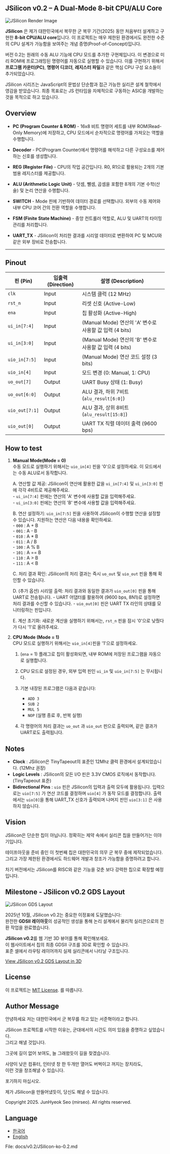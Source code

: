 <!---

This file is used to generate your project datasheet. Please fill in the information below and delete any unused
sections.

You can also include images in this folder and reference them in the markdown. Each image must be less than
512 kb in size, and the combined size of all images must be less than 1 MB.
-->

## JSilicon v0.2 – A Dual-Mode 8-bit CPU/ALU Core

![JSilicon Render Image](../../image/gds_render.png)

**JSilicon** 은 제가 대한민국에서 복무한 군 복무 기간(2025) 동안 처음부터 설계하고 구현한 **8-bit CPU/ALU core**입니다. 이 프로젝트는 매우 제한된 환경에서도 완전한 수준의 CPU 설계가 가능함을 보여주는 개념 증명(Proof-of-Concept)입니다.

버전 0.2는 원래의 수동 ALU 기능에 CPU 모드를 추가한 구현체입니다. 이 변경으로 미리 ROM에 프로그래밍된 명령어를 자동으로 실행할 수 있습니다. 이를 구현하기 위해서 **프로그램 카운터(PC)**, **명령어 디코더**, **레지스터 파일**과 같은 핵심 CPU 구성 요소들이 추가되었습니다.  

JSilicon 시리즈는 JavaScript의 문법상 단순함과 접근 가능한 실리콘 설계 철학에서 영감을 받았습니다. 최종 목표로는 JS 런타임을 자체적으로 구동하는 ASIC을 개발하는 것을 목적으로 하고 있습니다.  

## Overview  
- **PC (Program Counter & ROM)** - 16x8 비트 명령어 세트를 내부 ROM(Read-Only Memory)에 저장하고, CPU 모드에서 순차적으로 명령어를 가져오는 역할을 수행합니다.

- **Decoder** - PC(Program Counter)에서 명령어를 해석하고 다른 구성요소를 제어하는 신호를 생성합니다. 

- **REG (Register File)** - CPU의 작업 공간입니다. R0, R1으로 활용되는 2개의 기본 범용 레지스터를 제공합니다. 

- **ALU (Arithmetic Logic Unit)** - 덧셈, 뺄셈, 곱셈을 포함한 8개의 기본 수학(산술) 및 논리 연산을 수행합니다.

- **SWITCH** - Mode 핀에 기반하여 데이터 경로를 선택합니다. 외부의 수동 제어와 내부 CPU 코어 간의 전환 역할을 수행합니다.   

- **FSM (Finite State Machine)** - 중앙 컨트롤러 역할로, ALU 및 UART의 타이밍 관리를 처리합니다.  

- **UART_TX** - JSilicon이 처리한 결과를 시리얼 데이터로 변환하여 PC 및 MCU와 같은 외부 장비로 전송합니다.  

---

## Pinout
| 핀 (Pin) | 입출력 (Direction) | 설명 (Description) |
|---|---|---|
| `clk` | Input | 시스템 클럭 (12 MHz) |
| `rst_n` | Input | 리셋 신호 (Active-Low) |
| `ena` | Input | 칩 활성화 (Active-High) |
| `ui_in[7:4]` | Input  | (Manual Mode) 연산의 'A' 변수로 사용할 값 입력 (4 bits) |
| `ui_in[3:0]` | Input  | (Manual Mode) 연산의 'B' 변수로 사용할 값 입력 (4 bits) |
| `uio_in[7:5]` | Input  | (Manual Mode) 연산 코드 설정 (3 bits) |
| `uio_in[4]` | Input | 모드 변경 (0: Manual, 1: CPU) |
| `uo_out[7]` | Output | UART Busy 상태 (1: Busy) |
| `uo_out[6:0]`| Output | ALU 결과, 하위 7비트 (`alu_result[6:0]`) |
| `uio_out[7:1]`| Output | ALU 결과, 상위 8비트 (`alu_result[15:8]`) |
| `uio_out[0]` | Output | UART TX 직렬 데이터 출력 (9600 bps) |

## How to test
1. **Manual Mode(Mode = 0)**  
   수동 모드로 실행하기 위해서는 `uio_in[4]` 핀을 '0'으로 설정하세요. 이 모드에서는 수동 ALU로서 동작합니다.  

   A. 연산할 값 제공: JSilicon이 연산에 활용한 값을 `ui_in[7:4]` 및 `ui_in[3:0]` 핀에 각각 4비트로 제공해주세요.  
        - `ui_in[7:4]` 핀에는 연산의 'A' 변수에 사용할 값을 입력해주세요.  
        - `ui_in[3:0]` 핀에는 연산의 'B' 변수에 사용할 값을 입력해주세요.

   B. 연산 설정하기: `uio_in[7:5]` 핀을 사용하여 JSilicon이 수행할 연산을 설정할 수 있습니다. 지원하는 연산은 다음 내용을 확인하세요.  
         - `000` : A + B  
         - `001` : A - B  
         - `010` : A * B  
         - `011` : A / B  
         - `100` : A % B  
         - `101` : A == B  
         - `110` : A > B  
         - `111` : A < B  

   C. 처리 결과 확인: JSilicon의 처리 결과는 즉시 `uo_out` 및 `uio_out` 핀을 통해 확인할 수 있습니다.  

   D. (추가 옵션) 시리얼 출력: 처리 결과와 동일한 결과가 `uio_out[0]` 핀을 통해 UART로 전송됩니다.
         - UART 어댑터를 활용하여 (9600 bps, 8N1)로 설정하면 처리 결과를 수신할 수 있습니다.
         - `uio_out[0]` 핀은 UART TX 라인의 상태를 모니터링하는 핀입니다.

   E. 계산 초기화: 새로운 계산을 실행하기 위해서는, `rst_n` 핀을 잠시 '0'으로 낮췄다가 다시 '1'로 올려주세요.  

2. **CPU Mode (Mode = 1)**  
   CPU 모드로 실행하기 위해서는 `uio_in[4]`핀을 '1'으로 설정하세요.

      1. (`ena` = 1) 플래그로 칩이 활성화되면, 내부 ROM에 저장된 프로그램을 자동으로 실행합니다.  

      2. CPU 모드로 설정된 경우, 외부 입력 핀인 `ui_in` 및 `uio_in[7:5]` 는 무시됩니다.  

      3. 기본 내장된 프로그램은 다음과 같습니다:  
         - `ADD 3`
         - `SUB 2`
         - `MUL 5`
         - `NOP`  (실행 종료 후, 반복 실행)  

      4. 각 명령어의 처리 결과는 `uo_out` 과 `uio_out` 핀으로 출력되며, 같은 결과가 UART로도 출력됩니다.

## Notes

- **Clock** : JSilicon은 TinyTapeout의 표준인 12Mhz 클럭 환경에서 설계되었습니다. (12Mhz 권장)  
- **Logic Levels** : JSilicon의 모든 I/O 핀은 3.3V CMOS 로직에서 동작합니다. (TinyTapeout 표준)  
- **Bidirectional Pins** : `uio` 핀은 JSilicon의 입력과 출력 모두에 활용됩니다. 입력으로는 `uio[7:5]` 가 연산 코드를 결정하며 `uio[4]` 가 동작 모드를 결정합니다. 출력에서는 `uio[0]`을 통해 UART_TX 신호가 출력되며 나머지 핀인 `uio[3:1]` 은 사용하지 않습니다.  

## Vision
JSilicon은 단순한 칩이 아닙니다. 정확히는 제약 속에서 실리콘 칩을 만들어가는 이야기입니다.  

테이프아웃을 준비 중인 이 첫번째 칩은 대한민국의 의무 군 복무 중에 제작되었습니다. 그리고 가장 제한된 환경에서도 하드웨어 개발과 창조가 가능함을 증명하려고 합니다.   

차기 버전에서는 JSilicon를 RISC와 같은 기능을 갖춘 보다 강력한 칩으로 확장할 예정입니다.  

## Milestone - JSilicon v0.2 GDS Layout
![JSilicon GDS Layout](../../image/gds_render.png)  

2025년 10월, JSilicon v0.2는 중요한 이정표에 도달했습니다:  
완전한 **GDSII 레이아웃**의 성공적인 생성을 통해 논리 설계에서 물리적 실리콘으로의 전환 작업을 완료했습니다.  

**JSilicon v0.2**를 웹 기반 3D 뷰어를 통해 확인해보세요.  
이 웹사이트에서 칩의 최종 GDSII 구조를 3D로 확인할 수 있습니다.  
표준 셀에서 라우팅 레이어까지 실제 실리콘에서 나타날 구조입니다.  

[View JSilicon v0.2 GDS Layout in 3D](https://mirseo.dev/)  

## License
이 프로젝트는 [MIT License](https://opensource.org/license/mit/). 를 따릅니다.  

## Author Message
안녕하세요 저는 대한민국에서 군 복무를 하고 있는 서준혁이라고 합니다.  

JSilicon 프로젝트를 시작한 이유는, 군대에서의 시간도 의미 있음을 증명하고 싶었습니다.  
그리고 해낼 것입니다.  

그곳에 길이 없어 보여도, 늘 그래왔듯이 길을 찾겠습니다.  

사양이 낮은 컴퓨터, 인터넷 창 한 두개만 열어도 버벅이고 꺼지는 장치라도,  
이런 것을 창조해낼 수 있습니다.  

포기하지 마십시오.  

제가 JSilicon을 만들어냈듯이, 당신도 해낼 수 있습니다.  

Copyright 2025. JunHyeok Seo (mirseo). All rights reserved.    

## Language
- [한국어](./docs/README_ko.md)
- [English](../README.md)

File: docs/v0.2/JSilicon-ko-0.2.md  